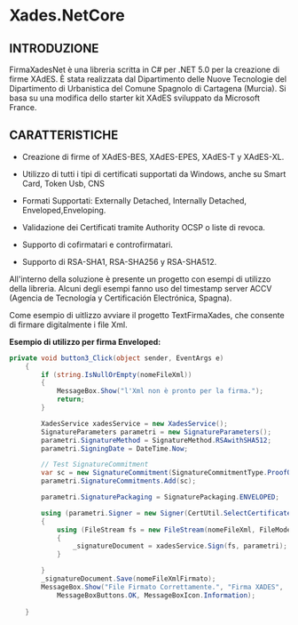 Xades.NetCore
=============

 
INTRODUZIONE
-------------
FirmaXadesNet è una libreria scritta in C# per .NET 5.0  per la creazione di firme XAdES. È stata realizzata dal Dipartimento delle Nuove Tecnologie del Dipartimento di Urbanistica del Comune Spagnolo di Cartagena (Murcia). Si basa su una modifica dello starter kit XAdES sviluppato da Microsoft France.


CARATTERISTICHE
---------------

- Creazione di firme of XAdES-BES, XAdES-EPES, XAdES-T y XAdES-XL.

- Utilizzo di tutti i tipi di certificati supportati da Windows, anche su Smart Card, Token Usb, CNS

- Formati Supportati: Externally Detached, Internally Detached, Enveloped,Enveloping.

- Validazione dei Certificati tramite Authority OCSP o liste di revoca.

- Supporto di cofirmatari e controfirmatari.

- Supporto di RSA-SHA1, RSA-SHA256 y RSA-SHA512.

All'interno della soluzione è presente un progetto con esempi di utilizzo della libreria. Alcuni degli esempi fanno uso del timestamp server  ACCV (Agencia de Tecnología y Certificación Electrónica, Spagna). 

Come esempio di uitlizzo avviare il progetto TextFirmaXades, che consente di firmare digitalmente i file Xml.


**Esempio di utilizzo per firma Enveloped:**

```C#
private void button3_Click(object sender, EventArgs e)
    {
        if (string.IsNullOrEmpty(nomeFileXml))
        {
            MessageBox.Show("l'Xml non è pronto per la firma.");
            return;
        }

        XadesService xadesService = new XadesService();
        SignatureParameters parametri = new SignatureParameters();
        parametri.SignatureMethod = SignatureMethod.RSAwithSHA512;
        parametri.SigningDate = DateTime.Now;

        // Test SignatureCommitment
        var sc = new SignatureCommitment(SignatureCommitmentType.ProofOfOrigin);
        parametri.SignatureCommitments.Add(sc);

        parametri.SignaturePackaging = SignaturePackaging.ENVELOPED;

        using (parametri.Signer = new Signer(CertUtil.SelectCertificate()))
        {
            using (FileStream fs = new FileStream(nomeFileXml, FileMode.Open))
            {
                _signatureDocument = xadesService.Sign(fs, parametri);
            }

        }
        _signatureDocument.Save(nomeFileXmlFirmato);
        MessageBox.Show("File Firmato Correttamente.", "Firma XADES",
            MessageBoxButtons.OK, MessageBoxIcon.Information);
      
    }
```
